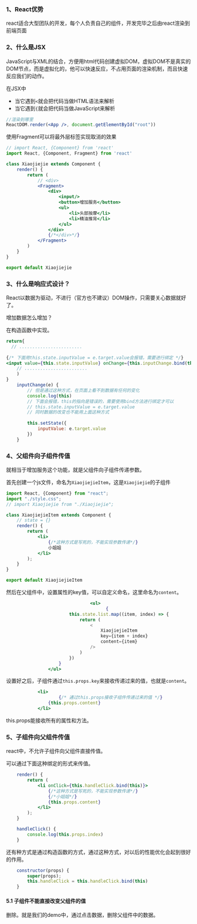 ### 1、React优势

react适合大型团队的开发，每个人负责自己的组件，开发完毕之后由react渲染到前端页面

### 2、什么是JSX

JavaScript与XML的结合，方便用html代码创建虚拟DOM，虚拟DOM不是真实的DOM节点，而是虚拟化的，他可以快速反应，不占用页面的渲染机制，而且快速反应我们的动作。

在JSX中

* 当它遇到`<`就会把代码当做HTML语法来解析
* 当它遇到`{`就会把代码当做JavaScript来解析

```jsx
//渲染到哪里
ReactDOM.render(<App />, document.getElementById("root"))
```

使用Fragment可以将最外层标签实现取消的效果

```jsx
// import React, {Component} from 'react'
import React, {Component, Fragment} from 'react'

class Xiaojiejie extends Component {
    render() {
        return (
            // <div>
            <Fragment>
                <div>
                    <input/>
                    <button>增加服务</button>
                    <ul>
                        <li>头部按摩</li>
                        <li>精油推背</li>
                    </ul>
                </div>
                {/*</div>*/}
            </Fragment>
        )
    }
}

export default Xiaojiejie
```

### 3、什么是响应式设计？

React以数据为驱动，不进行（官方也不建议）DOM操作，只需要关心数据就好了。

增加数据怎么增加？

在构造函数中实现。

```jsx
return{
  // ........................
  
{/* 下面用this.state.inputValue = e.target.value会报错，需要进行绑定 */}
<input value={this.state.inputValue} onChange={this.inputChange.bind(this)}/>
    // ........................
    )
}
    inputChange(e) {
        // 但是通过这种方式，在页面上看不到数据有任何的变化
        console.log(this)
        // 下面会报错，this的指向是错误的，需要使用bind方法进行绑定才可以
        // this.state.inputValue = e.target.value
        // 同时数据的改变也不能用上面这种方式
      
        this.setState({
            inputValue: e.target.value
        })
    }
```

### 4、父组件向子组件传值

就相当于增加服务这个功能，就是父组件向子组件传递参数。

首先创建一个js文件，命名为`XiaojiejieItem`，这是`Xiaojiejie`的子组件

```jsx
import React, {Component} from "react";
import "./style.css";
// import Xiaojiejie from "./Xiaojiejie";

class XiaojiejieItem extends Component {
    // state = {}
    render() {
        return (
            <li>
                {/*这种方式是写死的，不能实现参数传递*/}
                小姐姐
            </li>
        );
    }
}

export default XiaojiejieItem
```

然后在父组件中，设置属性的key值，可以自定义命名，这里命名为`content`。

```jsx
								<ul>
									  {
                        this.state.list.map((item, index) => {
                            return (
                                <
                                    XiaojiejieItem
                                    key={item + index}
                                    content={item}
                                />
                            )
                        })
                    }
                </ul>
```

设置好之后，子组件通过`this.props.key`来接收传递过来的值，也就是`content`。

```jsx
            <li>
            		{/* 通过this.props接收子组件传递过来的值 */}
                {this.props.content}
            </li>
```

this.props能接收所有的属性和方法。

### 5、子组件向父组件传值

react中，不允许子组件向父组件直接传值。

可以通过下面这种绑定的形式来传值。

```jsx
    render() {
        return (
            <li onClick={this.handleClick.bind(this)}>
                {/*这种方式是写死的，不能实现参数传递*/}
                {/*小姐姐*/}
                {this.props.content}
            </li>
        );
    }

    handleClick() {
        console.log(this.props.index)
    }
```

还有种方式是通过构造函数的方式，通过这种方式，对以后的性能优化会起到很好的作用。

```jsx
    constructor(props) {
        super(props);
        this.handleClick = this.handleClick.bind(this)
    }
```

#### 5.1 子组件不能直接改变父组件的值

删除。就是我们的demo中，通过点击数据，删除父组件中的数据。
